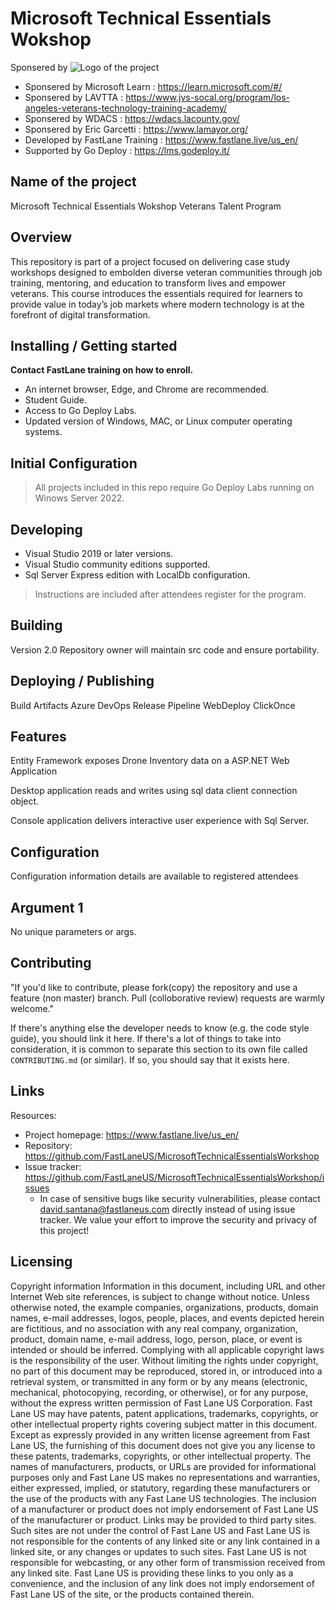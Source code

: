 # Microsoft Technical Essentials Wokshop
Sponsered by ![Logo of the project](https://biz.prlog.org/JVSSoCal/logo.jpg)
- Sponsered by Microsoft Learn : https://learn.microsoft.com/#/
- Sponsered by LAVTTA : https://www.jvs-socal.org/program/los-angeles-veterans-technology-training-academy/
- Sponsered by WDACS : https://wdacs.lacounty.gov/
- Sponsered by Eric Garcetti : https://www.lamayor.org/
- Developed by FastLane Training : https://www.fastlane.live/us_en/
- Supported by Go Deploy : https://lms.godeploy.it/


## Name of the project
Microsoft Technical Essentials Wokshop
Veterans Talent Program

## Overview
This repository is part of a project focused on delivering case study workshops designed to embolden diverse veteran communities through job training, mentoring, and education to transform lives and empower veterans. This course introduces the essentials required for learners to provide value in today’s job markets where modern technology is at the forefront of digital transformation.

## Installing / Getting started

**Contact FastLane training on how to enroll.**
- An internet browser, Edge, and Chrome are recommended.
- Student Guide.
- Access to Go Deploy Labs.
- Updated version of Windows, MAC, or Linux computer operating systems.

## Initial Configuration

> All projects included in this repo require Go Deploy Labs running on Winows Server 2022.

## Developing

- Visual Studio 2019 or later versions.
- Visual Studio community editions supported.
- Sql Server Express edition with LocalDb configuration.


> Instructions are included after attendees register for the program.

## Building
Version 2.0
Repository owner will maintain src code and ensure portability.

## Deploying / Publishing

Build Artifacts
Azure DevOps Release Pipeline
WebDeploy
ClickOnce

## Features

Entity Framework exposes Drone Inventory data on a ASP.NET Web Application

Desktop application reads and writes using sql data client connection object.

Console application delivers interactive user experience with Sql Server.

## Configuration

Configuration information details are available to registered attendees

## Argument 1
No unique parameters or args.


## Contributing

"If you'd like to contribute, please fork(copy) the repository and use a feature (non master)
branch. Pull (colloborative review) requests are warmly welcome."

If there's anything else the developer needs to know (e.g. the code style
guide), you should link it here. If there's a lot of things to take into
consideration, it is common to separate this section to its own file called
`CONTRIBUTING.md` (or similar). If so, you should say that it exists here.

## Links

Resources:

- Project homepage: https://www.fastlane.live/us_en/
- Repository: https://github.com/FastLaneUS/MicrosoftTechnicalEssentialsWorkshop
- Issue tracker: https://github.com/FastLaneUS/MicrosoftTechnicalEssentialsWorkshop/issues
  - In case of sensitive bugs like security vulnerabilities, please contact
    david.santana@fastlaneus.com directly instead of using issue tracker. We value your effort
    to improve the security and privacy of this project!


## Licensing
Copyright information
Information in this document, including URL and other Internet Web site references, is subject to change without notice. Unless otherwise noted, the example companies, organizations, products, domain names, e-mail addresses, logos, people, places, and events depicted herein are fictitious, and no association with any real company, organization, product, domain name, e-mail address, logo, person, place, or event is intended or should be inferred. Complying with all applicable copyright laws is the responsibility of the user. Without limiting the rights under copyright, no part of this document may be reproduced, stored in, or introduced into a retrieval system, or transmitted in any form or by any means (electronic, mechanical, photocopying, recording, or otherwise), or for any purpose, without the express written permission of Fast Lane US Corporation.
Fast Lane US may have patents, patent applications, trademarks, copyrights, or other intellectual property rights covering subject matter in this document. Except as expressly provided in any written license agreement from Fast Lane US, the furnishing of this document does not give you any license to these patents, trademarks, copyrights, or other intellectual property.
The names of manufacturers, products, or URLs are provided for informational purposes only and Fast Lane US makes no representations and warranties, either expressed, implied, or statutory, regarding these manufacturers or the use of the products with any Fast Lane US technologies. The inclusion of a manufacturer or product does not imply endorsement of Fast Lane US of the manufacturer or product. Links may be provided to third party sites. Such sites are not under the control of Fast Lane US and Fast Lane US is not responsible for the contents of any linked site or any link contained in a linked site, or any changes or updates to such sites. Fast Lane US is not responsible for webcasting, or any other form of transmission received from any linked site. Fast Lane US is providing these links to you only as a convenience, and the inclusion of any link does not imply endorsement of Fast Lane US of the site, or the products contained therein.

